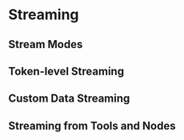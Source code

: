 # Streaming

## Stream Modes
<!-- stream-values mode -->
<!-- stream-updates mode -->
<!-- stream-messages mode -->
<!-- Multiple streaming modes -->

## Token-level Streaming
<!-- LLM token streaming -->
<!-- Non-LangChain model streaming -->
<!-- Custom token handling -->

## Custom Data Streaming
<!-- Custom event streaming -->
<!-- Progress indicators -->
<!-- Real-time updates -->

## Streaming from Tools and Nodes
<!-- Tool execution streaming -->
<!-- Node progress streaming -->
<!-- Event dispatching -->